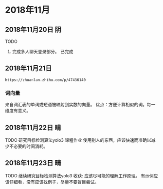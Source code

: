 # 2018年11月

## 2018年11月20日 阴

TODO

1. 完成多人聊天登录部分。  已完成  

## 2018年11月21日

`https://zhuanlan.zhihu.com/p/47436140`

### 词向量

来自词汇表的单词或短语被映射到实数的向量。
优点：方便计算相似的词。每一维度有意义。

## 2018年11月22日 晴

TODO
研究目标检测算法yolo3 课程作业
使用别人的东西，应该快速而准确以减少不必要的时间消耗。

## 2018年11月23日 晴

TODO
继续研究目标检测算法yolo3
收获:
   应该尽可能的理解工作原理。
   有示例应该仔细看，没有应该找例子，尽量不要盲目尝试。